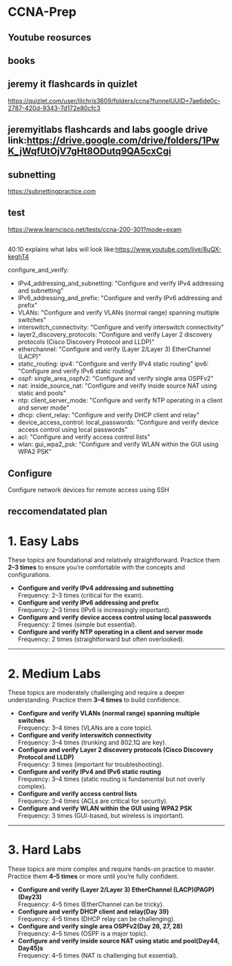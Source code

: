 # CCNA-Prep
## Youtube reosurces
## books

## jeremy it flashcards in quizlet
https://quizlet.com/user/lilchris3609/folders/ccna?funnelUUID=7ae6de0c-2787-420d-9343-7d172e80cfc3
## jeremyitlabs flashcards and labs google drive link:https://drive.google.com/drive/folders/1PwK_jWqfUtOjV7gHt8ODutq9QA5cxCgi
## subnetting
https://subnettingpractice.com
## test
https://www.learncisco.net/tests/ccna-200-301?mode=exam
##
40:10 explains what labs will look like:https://www.youtube.com/live/8uQX-keghT4

configure_and_verify:
  - IPv4_addressing_and_subnetting: "Configure and verify IPv4 addressing and subnetting"
  - IPv6_addressing_and_prefix: "Configure and verify IPv6 addressing and prefix"
  - VLANs: "Configure and verify VLANs (normal range) spanning multiple switches"
  - interswitch_connectivity: "Configure and verify interswitch connectivity"
  - layer2_discovery_protocols: "Configure and verify Layer 2 discovery protocols (Cisco Discovery Protocol and LLDP)"
  - etherchannel: "Configure and verify (Layer 2/Layer 3) EtherChannel (LACP)"
  - static_routing: 
      ipv4: "Configure and verify IPv4 static routing"
      ipv6: "Configure and verify IPv6 static routing"
  - ospf:
      single_area_ospfv2: "Configure and verify single area OSPFv2"
  - nat:
      inside_source_nat: "Configure and verify inside source NAT using static and pools"
  - ntp:
      client_server_mode: "Configure and verify NTP operating in a client and server mode"
  - dhcp:
      client_relay: "Configure and verify DHCP client and relay"
  - device_access_control:
      local_passwords: "Configure and verify device access control using local passwords"
  - acl: "Configure and verify access control lists"
  - wlan:
      gui_wpa2_psk: "Configure and verify WLAN within the GUI using WPA2 PSK"


## Configure
Configure network devices for remote access using SSH


## reccomendatated plan
# 1. Easy Labs

These topics are foundational and relatively straightforward. Practice them **2–3 times** to ensure you’re comfortable with the concepts and configurations.

- **Configure and verify IPv4 addressing and subnetting**  
  Frequency: 2–3 times (critical for the exam).
- **Configure and verify IPv6 addressing and prefix**  
  Frequency: 2–3 times (IPv6 is increasingly important).
- **Configure and verify device access control using local passwords**  
  Frequency: 2 times (simple but essential).
- **Configure and verify NTP operating in a client and server mode**  
  Frequency: 2 times (straightforward but often overlooked).

---

# 2. Medium Labs

These topics are moderately challenging and require a deeper understanding. Practice them **3–4 times** to build confidence.

- **Configure and verify VLANs (normal range) spanning multiple switches**  
  Frequency: 3–4 times (VLANs are a core topic).
- **Configure and verify interswitch connectivity**  
  Frequency: 3–4 times (trunking and 802.1Q are key).
- **Configure and verify Layer 2 discovery protocols (Cisco Discovery Protocol and LLDP)**  
  Frequency: 3 times (important for troubleshooting).
- **Configure and verify IPv4 and IPv6 static routing**  
  Frequency: 3–4 times (static routing is fundamental but not overly complex).
- **Configure and verify access control lists**  
  Frequency: 3–4 times (ACLs are critical for security).
- **Configure and verify WLAN within the GUI using WPA2 PSK**  
  Frequency: 3 times (GUI-based, but wireless is important).

---

# 3. Hard Labs

These topics are more complex and require hands-on practice to master. Practice them **4–5 times** or more until you’re fully confident.

- **Configure and verify (Layer 2/Layer 3) EtherChannel (LACP)(PAGP)(Day23)**  
  Frequency: 4–5 times (EtherChannel can be tricky).
- **Configure and verify DHCP client and relay(Day 39)**  
  Frequency: 4–5 times (DHCP relay can be challenging).
- **Configure and verify single area OSPFv2(Day 26, 27, 28)**  
  Frequency: 4–5 times (OSPF is a major topic).
- **Configure and verify inside source NAT using static and pool(Day44, Day45)s**  
  Frequency: 4–5 times (NAT is challenging but essential).
